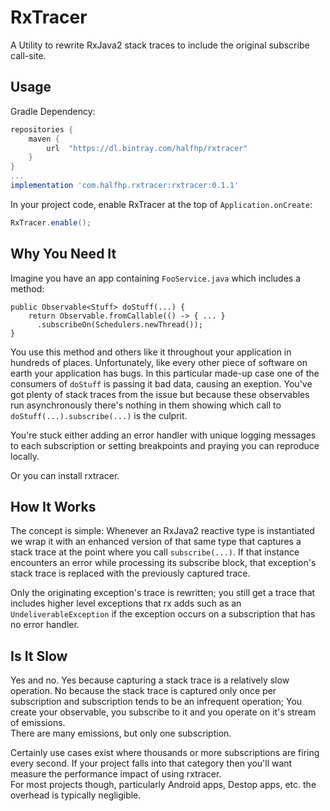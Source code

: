 # RxTracer
A Utility to rewrite RxJava2 stack traces to include the original subscribe call-site.

## Usage

Gradle Dependency:
```groovy
repositories {
    maven {
        url  "https://dl.bintray.com/halfhp/rxtracer"
    }
}
...
implementation 'com.halfhp.rxtracer:rxtracer:0.1.1'
```

In your project code, enable RxTracer at the top of `Application.onCreate`:

```java
RxTracer.enable();
```

## Why You Need It
Imagine you have an app containing `FooService.java` which includes a method:

```
public Observable<Stuff> doStuff(...) {
    return Observable.fromCallable(() -> { ... }
      .subscribeOn(Schedulers.newThread());
}
```

You use this method and others like it throughout your application in hundreds of places.  Unfortunately, like every
other piece of software on earth your application has bugs.  In this particular made-up case one of the consumers
of `doStuff` is passing it bad data, causing an exeption.  You've got plenty of stack traces from the issue
but because these observables run asynchronously there's nothing in them showing which call to `doStuff(...).subscribe(...)` is  the culprit.

You're stuck either adding an error handler with unique logging messages to each subscription
or setting breakpoints and praying you can reproduce locally.

Or you can install rxtracer.

## How It Works
The concept is simple: Whenever an RxJava2 reactive type is instantiated we wrap it with an enhanced
version of that same type that captures a stack trace at the point where you call `subscribe(...)`.
If that instance encounters an error while processing its subscribe block, that exception's
stack trace is replaced with the previously captured trace.  

Only the originating exception's trace is rewritten; you still get a trace that includes higher level
exceptions that rx adds such as an `UndeliverableException` if the exception occurs on a subscription that
has no error handler.

## Is It Slow
Yes and no.  Yes because capturing a stack trace is a relatively slow operation.  No because the stack trace
is captured only once per subscription and subscription tends to be an infrequent operation; You 
create your observable, you subscribe to it and you operate on it's stream of emissions.  
There are many emissions, but only one subscription.

Certainly use cases exist where thousands or more subscriptions are firing every second.  If
your project falls into that category then you'll want measure the performance impact of using rxtracer.  
For most projects though, particularly Android apps, Destop apps, etc. the overhead is typically negligible.




